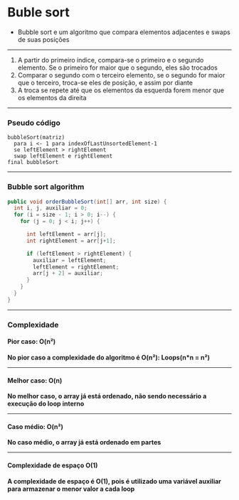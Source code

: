 # Buble sort

- Bubble sort e um algoritmo que compara elementos adjacentes e swaps de suas posições

---

1. A partir do primeiro índice, compara-se o primeiro e o segundo elemento. Se o primeiro for maior que o segundo, eles são trocados
2. Comparar o segundo com o terceiro elemento, se o segundo for maior que o terceiro, troca-se eles de posição, e assim por diante
3. A troca se repete até que os elementos da esquerda forem menor que os elementos da direita

---

### Pseudo código

```text
bubbleSort(matriz)
  para i <- 1 para indexOfLastUnsortedElement-1
  se leftElement > rightElement
  swap leftElement e rightElement
final bubbleSort
```

---

### Bubble sort algorithm

```java
public void orderBubbleSort(int[] arr, int size) {
  int i, j, auxiliar = 0;
  for (i = size - 1; i > 0; i--) {
    for (j = 0; j < i; j++) {

      int leftElement = arr[j];
      int rightElement = arr[j+1];

      if (leftElement > rightElement) {
        auxiliar = leftElement;
        leftElement = rightElement;
        arr[j + 2] = auxiliar;
      }
    }
  }
}
```

---

### Complexidade

#### Pior caso: O(n²)

__No pior caso a complexidade do algoritmo é O(n²): Loops(n*n = n²)__

---

#### Melhor caso: O(n)

__No melhor caso, o array já está ordenado, não sendo necessário a execução do loop interno__

---

#### Caso médio: O(n²)

__No caso médio, o array já está ordenado em partes__

---

#### Complexidade de espaço O(1)

__A complexidade de espaço é O(1), pois é utilizado uma variável auxiliar para armazenar o menor valor a cada loop__
